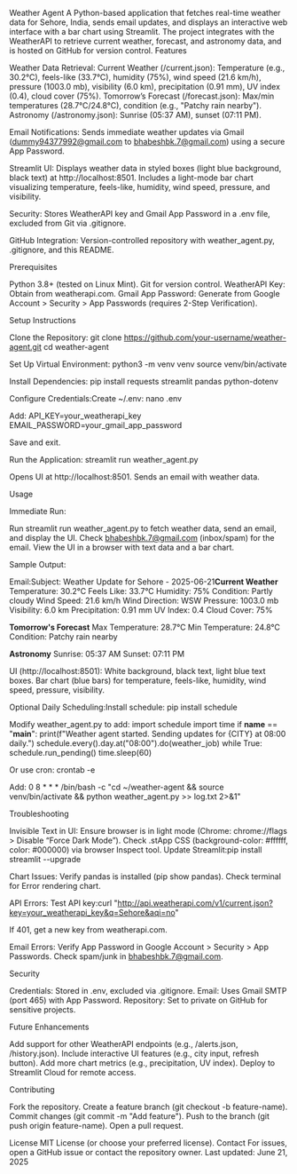 Weather Agent
A Python-based application that fetches real-time weather data for Sehore, India, sends email updates, and displays an interactive web interface with a bar chart using Streamlit. The project integrates with the WeatherAPI to retrieve current weather, forecast, and astronomy data, and is hosted on GitHub for version control.
Features

Weather Data Retrieval:
Current Weather (/current.json): Temperature (e.g., 30.2°C), feels-like (33.7°C), humidity (75%), wind speed (21.6 km/h), pressure (1003.0 mb), visibility (6.0 km), precipitation (0.91 mm), UV index (0.4), cloud cover (75%).
Tomorrow’s Forecast (/forecast.json): Max/min temperatures (28.7°C/24.8°C), condition (e.g., "Patchy rain nearby").
Astronomy (/astronomy.json): Sunrise (05:37 AM), sunset (07:11 PM).


Email Notifications:
Sends immediate weather updates via Gmail (dummy94377992@gmail.com to bhabeshbk.7@gmail.com) using a secure App Password.


Streamlit UI:
Displays weather data in styled boxes (light blue background, black text) at http://localhost:8501.
Includes a light-mode bar chart visualizing temperature, feels-like, humidity, wind speed, pressure, and visibility.


Security:
Stores WeatherAPI key and Gmail App Password in a .env file, excluded from Git via .gitignore.


GitHub Integration:
Version-controlled repository with weather_agent.py, .gitignore, and this README.



Prerequisites

Python 3.8+ (tested on Linux Mint).
Git for version control.
WeatherAPI Key: Obtain from weatherapi.com.
Gmail App Password: Generate from Google Account > Security > App Passwords (requires 2-Step Verification).

Setup Instructions

Clone the Repository:
git clone https://github.com/your-username/weather-agent.git
cd weather-agent


Set Up Virtual Environment:
python3 -m venv venv
source venv/bin/activate


Install Dependencies:
pip install requests streamlit pandas python-dotenv


Configure Credentials:Create ~/.env:
nano .env

Add:
API_KEY=your_weatherapi_key
EMAIL_PASSWORD=your_gmail_app_password

Save and exit.

Run the Application:
streamlit run weather_agent.py


Opens UI at http://localhost:8501.
Sends an email with weather data.



Usage

Immediate Run:

Run streamlit run weather_agent.py to fetch weather data, send an email, and display the UI.
Check bhabeshbk.7@gmail.com (inbox/spam) for the email.
View the UI in a browser with text data and a bar chart.


Sample Output:

Email:Subject: Weather Update for Sehore - 2025-06-21**Current Weather**
Temperature: 30.2°C
Feels Like: 33.7°C
Humidity: 75%
Condition: Partly cloudy
Wind Speed: 21.6 km/h
Wind Direction: WSW
Pressure: 1003.0 mb
Visibility: 6.0 km
Precipitation: 0.91 mm
UV Index: 0.4
Cloud Cover: 75%

**Tomorrow's Forecast**
Max Temperature: 28.7°C
Min Temperature: 24.8°C
Condition: Patchy rain nearby

**Astronomy**
Sunrise: 05:37 AM
Sunset: 07:11 PM


UI (http://localhost:8501):
White background, black text, light blue text boxes.
Bar chart (blue bars) for temperature, feels-like, humidity, wind speed, pressure, visibility.




Optional Daily Scheduling:Install schedule:
pip install schedule

Modify weather_agent.py to add:
import schedule
import time
if __name__ == "__main__":
    print(f"Weather agent started. Sending updates for {CITY} at 08:00 daily.")
    schedule.every().day.at("08:00").do(weather_job)
    while True:
        schedule.run_pending()
        time.sleep(60)

Or use cron:
crontab -e

Add:
0 8 * * * /bin/bash -c "cd ~/weather-agent && source venv/bin/activate && python weather_agent.py >> log.txt 2>&1"



Troubleshooting

Invisible Text in UI:
Ensure browser is in light mode (Chrome: chrome://flags > Disable “Force Dark Mode”).
Check .stApp CSS (background-color: #ffffff, color: #000000) via browser Inspect tool.
Update Streamlit:pip install streamlit --upgrade




Chart Issues:
Verify pandas is installed (pip show pandas).
Check terminal for Error rendering chart.


API Errors:
Test API key:curl "http://api.weatherapi.com/v1/current.json?key=your_weatherapi_key&q=Sehore&aqi=no"


If 401, get a new key from weatherapi.com.


Email Errors:
Verify App Password in Google Account > Security > App Passwords.
Check spam/junk in bhabeshbk.7@gmail.com.



Security

Credentials: Stored in .env, excluded via .gitignore.
Email: Uses Gmail SMTP (port 465) with App Password.
Repository: Set to private on GitHub for sensitive projects.

Future Enhancements

Add support for other WeatherAPI endpoints (e.g., /alerts.json, /history.json).
Include interactive UI features (e.g., city input, refresh button).
Add more chart metrics (e.g., precipitation, UV index).
Deploy to Streamlit Cloud for remote access.

Contributing

Fork the repository.
Create a feature branch (git checkout -b feature-name).
Commit changes (git commit -m "Add feature").
Push to the branch (git push origin feature-name).
Open a pull request.

License
MIT License (or choose your preferred license).
Contact
For issues, open a GitHub issue or contact the repository owner.
Last updated: June 21, 2025
